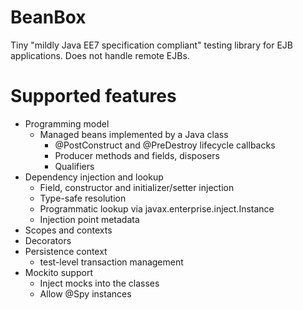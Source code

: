 # BeanBox

Tiny "mildly Java EE7 specification compliant" testing library for EJB applications. Does not handle remote EJBs.

# Supported features

- Programming model
  - Managed beans implemented by a Java class
    - @PostConstruct and @PreDestroy lifecycle callbacks
    - Producer methods and fields, disposers
    - Qualifiers
- Dependency injection and lookup
  - Field, constructor and initializer/setter injection
  - Type-safe resolution
  - Programmatic lookup via javax.enterprise.inject.Instance
  - Injection point metadata
- Scopes and contexts
- Decorators
- Persistence context
  - test-level transaction management
- Mockito support
  - Inject mocks into the classes
  - Allow @Spy instances